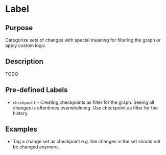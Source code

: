 # Label

## Purpose 

Categorize sets of changes with special meaning for filtering the graph or apply custom logic. 

## Description 

TODO

## Pre-defined Labels

- `checkpoint` - Creating checkpoints as filter for the graph. Seeing all changes is oftentimes overwhelming. Use checkpoint as filter for the history.

## Examples

- Tag a change set as checkpoint e.g. the changes in the set should not be changed anymore.

